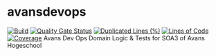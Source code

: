 # avansdevops
[![Build](https://github.com/basvanrooten/avansdevops/actions/workflows/main.yml/badge.svg)](https://github.com/basvanrooten/avansdevops/actions/workflows/main.yml)
[![Quality Gate Status](https://sonarcloud.io/api/project_badges/measure?project=basvanrooten_avansdevops&metric=alert_status)](https://sonarcloud.io/dashboard?id=basvanrooten_avansdevops)
[![Duplicated Lines (%)](https://sonarcloud.io/api/project_badges/measure?project=basvanrooten_avansdevops&metric=duplicated_lines_density)](https://sonarcloud.io/dashboard?id=basvanrooten_avansdevops)
[![Lines of Code](https://sonarcloud.io/api/project_badges/measure?project=basvanrooten_avansdevops&metric=ncloc)](https://sonarcloud.io/dashboard?id=basvanrooten_avansdevops)
[![Coverage](https://sonarcloud.io/api/project_badges/measure?project=basvanrooten_avansdevops&metric=coverage)](https://sonarcloud.io/dashboard?id=basvanrooten_avansdevops)
Avans Dev Ops Domain Logic &amp; Tests for SOA3 of Avans Hogeschool
